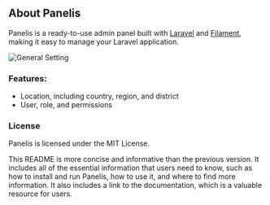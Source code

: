 ## About Panelis

Panelis is a ready-to-use admin panel built with [Laravel](https://laravel.com) and [Filament](https://filamentphp.com), making it easy to manage your Laravel application.

![General Setting](https://res.cloudinary.com/bentang-nusantara/image/upload/v1717988251/rztab4nmtpjqixx5rwic.png)

### Features:
- Location, including country, region, and district
- User, role, and permissions

### License

Panelis is licensed under the MIT License.

This README is more concise and informative than the previous version. It includes all of the essential information that users need to know, such as how to install and run Panelis, how to use it, and where to find more information. It also includes a link to the documentation, which is a valuable resource for users.
